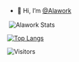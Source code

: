 
- 👋 Hi, I’m [@Alawork](https://github.com/Alawork)
 
<p>&nbsp;<img align="center" src="https://github-readme-stats.vercel.app/api?username=Alawork&show_icons=true&locale=en&theme=radical" alt="Alawork Stats" /></p>

[![Top Langs](https://github-readme-stats.vercel.app/api/top-langs/?username=Alawork&count_private=true&layout=compact)](https://github.com/Alawork/github-readme-stats)

<img src="https://visitor-badge.laobi.icu/badge?page_id=Alawork" alt="Visitors"/>
